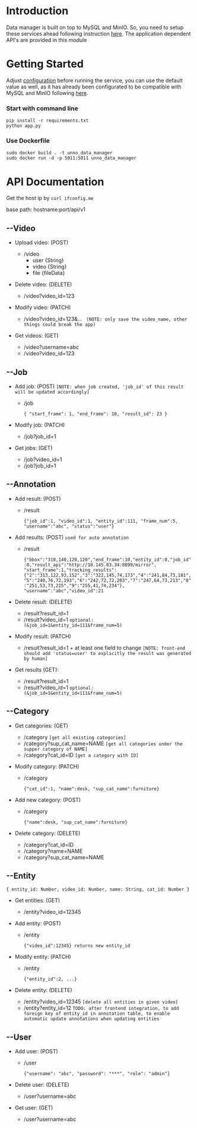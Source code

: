 # Introduction
Data manager is built on top to MySQL and MinIO. So, you need to setup these
services ahead following instruction [here](../..). The application dependent
API's are provided in this module

# Getting Started

Adjust [configuration](configuration/config.py) before running the service, you
can use the default value as well, as it has already been configurated to be
compatible with MySQL and MinIO following [here](../..).

### Start with command line
```
pip install -r requirements.txt
python app.py
```

### Use Dockerfile
```
sudo docker build . -t unno_data_manager
sudo docker run -d -p 5011:5011 unno_data_manager
```

# API Documentation
Get the host ip by `curl ifconfig.me`

base path: hostname:port/api/v1

## --Video
* Upload video: (POST)
    * /video
        * user {String}
        * video {String}
        * file {fileData}
 
* Delete video: (DELETE)
    * /video?video_id=123
 
* Modify video: (PATCH)
    * /video?video_id=123&...
` (NOTE: only save the video_name, other things could break the app)`
 
* Get videos: (GET)
    * /video?username=abc
    * /video?video_id=123
## --Job
* Add job: (POST) `[NOTE: when job created, 'job_id' of this result will be updated accordingly]`
    * /job
    
        `{
"start_frame": 1,
"end_frame": 10,
"result_id": 23
}` 
 
* Modify job: (PATCH)
    * /job?job_id=1
 
* Get jobs: (GET)
    * /job?video_id=1
    * /job?job_id=1
    
## --Annotation
 
* Add result: (POST)
    * /result
    
        `{"job_id":1, "video_id":1, "entity_id":111, "frame_num":5, "username":"abc", "status":"user"}` 

* Add results: (POST) `used for auto annotation`
    * /result
    
        `{"bbox":"310,140,120,120","end_frame":10,"entity_id":0,"job_id":0,"result_api":"http://10.145.83.34:8899/mirror",
         "start_frame":1,"tracking_results":{"2":"313,122,93,152","3":"322,145,74,173","4":"241,84,73,181",
         "5":"240,76,72,193","6":"242,72,72,203","7":"247,64,73,213","8":"251,53,73,225","9":"255,41,74,234"},
         "username":"abc","video_id":21`
 
* Delete result: (DELETE)
    * /result?result_id=1
    * /result?video_id=1 `optional: (&job_id=1&entity_id=111&frame_num=5)`
 
* Modify result: (PATCH)
    * /result?result_id=1 + at least one field to change `[NOTE: front-end should add 'status=user' to explicitly the result was generated by human]`
 
* Get results (GET):
    * /result?result_id=1
    * /result?video_id=1 `optional: (&job_id=1&entity_id=111&frame_num=5)`

## --Category
* Get categories: (GET)
    * /category  `[get all existing categories] `
    * /category?sup_cat_name=NAME `[get all categories under the supper category of NAME]`
    * /category?cat_id=ID `[get a category with ID]`
 
* Modify category: (PATCH)
    * /category
    
        `{"cat_id":1, "name":desk, "sup_cat_name":furniture}`
 
* Add new category: (POST)
    * /category
    
        `{"name":desk, "sup_cat_name":furniture}`
 
* Delete category: (DELETE)
    * /category?cat_id=ID
    * /category?name=NAME
    * /category?sup_cat_name=NAME

## --Entity
 `{
    entity_id: Number,
    video_id: Number,
    name: String,
    cat_id: Number
}`
 
* Get entities: (GET)
    * /entity?video_id=12345
 
* Add entity: (POST)
    * /entity
    
        `{"video_id":12345} returns new entity_id`
 
* Modify entity: (PATCH)
    * /entity
    
        `{"entity_id":2, ...}`
 
* Delete entity: (DELETE)
    * /entity?video_id=12345 `[delete all entities in given video]`
    * /entity?entity_id=12
`TODO: after frontend integration, to add foreign key of entity_id in annotation table, to enable automatic update annotations when updating entities
`

## --User
 
* Add user: (POST)
    * /user
    
        `{"username": "abc", "password": "***", "role": "admin"}`
 
* Delete user: (DELETE)
    * /user?username=abc
 
* Get user: (GET)
    * /user?username=abc
